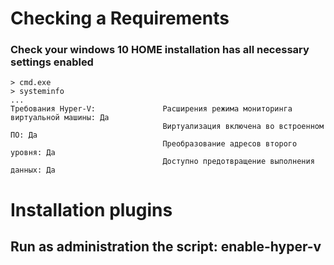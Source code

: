 # Checking a Requirements
### Check your windows 10 HOME installation has all necessary settings enabled
```
> cmd.exe
> systeminfo
...
Требования Hyper-V:               Расширения режима мониторинга виртуальной машины: Да
                                  Виртуализация включена во встроенном ПО: Да
                                  Преобразование адресов второго уровня: Да
                                  Доступно предотвращение выполнения данных: Да
```
# Installation plugins
## Run as administration the script: enable-hyper-v
